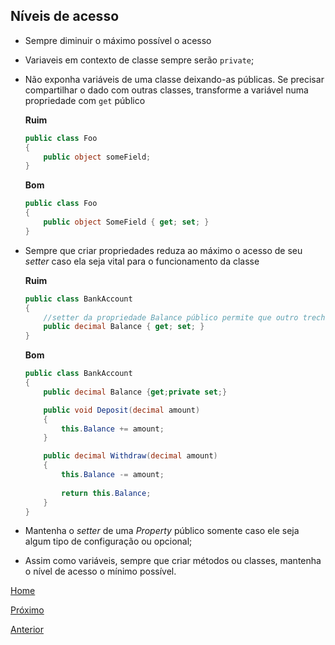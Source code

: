 ## Níveis de acesso

- Sempre diminuir o máximo possível o acesso

- Variaveis em contexto de classe sempre serão `private`;

- Não exponha variáveis de uma classe deixando-as públicas. Se precisar compartilhar o dado com outras classes, transforme a variável numa propriedade com `get` público
	
	**Ruim**
	```c#
	public class Foo
	{
		public object someField;
	}
	```

	**Bom**
	```c#
	public class Foo
	{
		public object SomeField { get; set; }
	}
	```
	
- Sempre que criar propriedades reduza ao máximo o acesso de seu _setter_ caso ela seja vital para o funcionamento da classe

	**Ruim**
	```c#
	public class BankAccount
	{
		//setter da propriedade Balance público permite que outro trecho de código altere o saldo da conta livremente
		public decimal Balance { get; set; }
	}
	```

	**Bom**
	```c#
	public class BankAccount
	{
		public decimal Balance {get;private set;}

		public void Deposit(decimal amount)
		{
			this.Balance += amount;
		}

		public decimal Withdraw(decimal amount)
		{
			this.Balance -= amount;
			
			return this.Balance;
		}
	}
	```

- Mantenha o _setter_ de uma _Property_ público somente caso ele seja algum tipo de configuração ou opcional;

- Assim como variáveis, sempre que criar métodos ou classes, mantenha o nível de acesso o mínimo possível.


[Home](https://github.com/Cappta/best-practices)

[Próximo](https://github.com/Cappta/best-practices/blob/master/codingGuidelines/GIT.md)

[Anterior](https://github.com/Cappta/best-practices/blob/master/codingGuidelines/Variables.md)